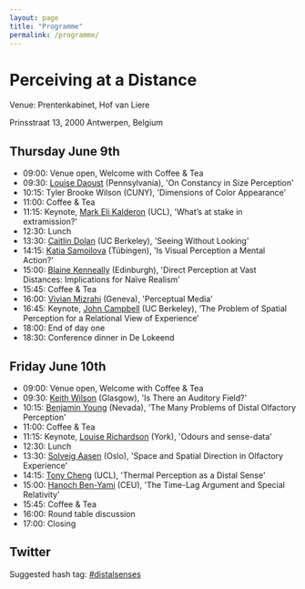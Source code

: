 ```yaml
---
layout: page
title: "Programme"
permalink: /programme/
---
```


# Perceiving at a Distance

Venue: Prentenkabinet, Hof van Liere

Prinsstraat 13, 2000 Antwerpen, Belgium

## Thursday June 9th

- 09:00: Venue open, Welcome with Coffee & Tea
- 09:30: [Louise Daoust](https://goo.gl/VCkrlC) (Pennsylvania), 'On Constancy in Size Perception'
- 10:15: Tyler Brooke Wilson (CUNY), 'Dimensions of Color Appearance'
- 11:00: Coffee & Tea
- 11:15: Keynote, [Mark Eli Kalderon](https://goo.gl/E32jy2) (UCL), 'What’s at stake in extramission?'
- 12:30: Lunch
- 13:30: [Caitlin Dolan](https://goo.gl/6Jxfsj) (UC Berkeley), 'Seeing Without Looking'
- 14:15: [Katia Samoilova](https://goo.gl/p4gA5X) (Tübingen), 'Is Visual Perception a Mental Action?'
- 15:00: [Blaine Kenneally](http://goo.gl/3G7xLc) (Edinburgh), 'Direct Perception at Vast Distances: Implications for Naïve Realism'
- 15:45: Coffee & Tea
- 16:00: [Vivian Mizrahi](http://goo.gl/4fdk73) (Geneva), 'Perceptual Media'
- 16:45: Keynote, [John Campbell](http://goo.gl/C1U9wv) (UC Berkeley), ‘The Problem of Spatial Perception for a Relational View of Experience’
- 18:00: End of day one
- 18:30: Conference dinner in De Lokeend

## Friday June 10th

- 09:00: Venue open, Welcome with Coffee & Tea
- 09:30: [Keith Wilson](http://goo.gl/Il6WBf) (Glasgow), 'Is There an Auditory Field?'
- 10:15: [Benjamin Young](http://goo.gl/qdjqkE) (Nevada), 'The Many Problems of Distal Olfactory Perception'
- 11:00: Coffee & Tea
- 11:15: Keynote, [Louise Richardson](https://goo.gl/uueNaI) (York), 'Odours and sense-data'
- 12:30: Lunch
- 13:30: [Solveig Aasen](http://goo.gl/gxrHw1) (Oslo), 'Space and Spatial Direction in Olfactory Experience'
- 14:15: [Tony Cheng](http://goo.gl/zICkBp) (UCL), 'Thermal Perception as a Distal Sense'
- 15:00: [Hanoch Ben-Yami](https://goo.gl/NVGyW1) (CEU), 'The Time-Lag Argument and Special Relativity'
- 15:45: Coffee & Tea
- 16:00: Round table discussion
- 17:00: Closing

## Twitter
Suggested hash tag: [#distalsenses](https://goo.gl/r6xtd5)
